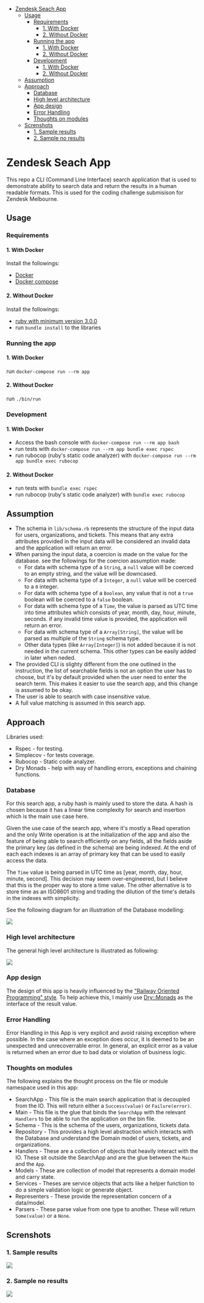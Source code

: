 - [Zendesk Seach App](#zendesk-seach-app)
  - [Usage](#usage)
    - [Requirements](#requirements)
      - [1. With Docker](#1-with-docker)
      - [2. Without Docker](#2-without-docker)
    - [Running the app](#running-the-app)
      - [1. With Docker](#1-with-docker-1)
      - [2. Without Docker](#2-without-docker-1)
    - [Development](#development)
      - [1. With Docker](#1-with-docker-2)
      - [2. Without Docker](#2-without-docker-2)
  - [Assumption](#assumption)
  - [Approach](#approach)
    - [Database](#database)
    - [High level architecture](#high-level-architecture)
    - [App design](#app-design)
    - [Error Handling](#error-handling)
    - [Thoughts on modules](#thoughts-on-modules)
  - [Screnshots](#screnshots)
    - [1. Sample results](#1-sample-results)
    - [2. Sample no results](#2-sample-no-results)

Zendesk Seach App
====================

This repo a CLI (Command Line Interface) search application that is used to demonstrate ability to search data and return the results in a human readable formats. This is used for the coding challenge submisison for Zendesk Melbourne.

## Usage

### Requirements
#### 1. With Docker
Install the followings:
* [Docker](https://docs.docker.com/get-docker/)
* [Docker compose](https://docs.docker.com/compose/install/)
#### 2. Without Docker
Install the followings:
* [ruby with minimum version 3.0.0](https://www.ruby-lang.org/en/downloads/)
* run `bundle install` to the libraries

### Running the app
#### 1. With Docker
run `docker-compose run --rm app`
#### 2. Without Docker
run `./bin/run`

### Development
#### 1. With Docker
* Access the bash console with `docker-compose run --rm app bash`
* run tests with `docker-compose run --rm app bundle exec rspec`
* run rubocop (ruby's static code analyzer) with `docker-compose run --rm app bundle exec rubocop`
#### 2. Without Docker
* run tests with `bundle exec rspec`
* run rubocop (ruby's static code analyzer) with `bundle exec rubocop`

## Assumption

* The schema in `lib/schema.rb` represents the structure of the input data for users, organizations, and tickets. This means that any extra attributes provided in the input data will be considered an invalid data and the application will return an error.
* When parsing the input data, a coercion is made on the value for the database. see the followings for the coercion assumption made:
  * For data with schema type of a `String`, a `null` value will be coerced to an empty string, and the value will be downcased.
  * For data with schema type of a `Integer`, a `null` value will be coerced to a `0` integer.
  * For data with schema type of a `Boolean`, any value that is not a `true` boolean will be coerced to a `false` boolean.
  * For data with schema type of a `Time`, the value is parsed as UTC time into time attributes which consists of year, month, day, hour, minute, seconds. if any invalid time value is provided, the application will return an error.
  * For data with schema type of a `Array[String]`, the value will be parsed as multiple of the `String` schema type.
  * Other data types (like `Array[Integer]`) is not added because it is not needed in the current schema. This other types can be easily added in later when neded.
* The provided CLI is slighty different from the one outlined in the instruction, the list of searchable fields is not an option the user has to choose, but it's by default provided when the user need to enter the search term. This makes it easier to use the search app, and this change is assumed to be okay.
* The user is able to search with case insensitive value.
* A full value matching is assumed in this search app.

## Approach

Libraries used:
* Rspec - for testing.
* Simplecov - for tests coverage.
* Rubocop - Static code analyzer.
* Dry Monads - help with way of handling errors, exceptions and chaining functions.

### Database

For this search app, a ruby hash is mainly used to store the data. A hash is chosen because it has a linear time complexity for search and insertion which is the main use case here.

Given the use case of the search app, where it's mostly a Read operation and the only Write operation is at the initialization of the app and also the feature of being able to search efficiently on any fields, all the fields aside the primary key (as defined in the schema) are being indexed. At the end of each each indexes is an array of primary key that can be used to easily access the data.

The `Time` value is being parsed in UTC time as [year, month, day, hour, minute, second]. This decision may seem over-engineered, but I believe that this is the proper way to store a time value. The other alternative is to store time as an ISO8601 string and trading the dilution of the time's details in the indexes with simplicity.

See the following diagram for an illustration of the Database modelling:

![](./images/database-model.png)

### High level architecture

The general high level architecture is illustrated as following:

![](./images/high-level-flow.png)

### App design

The design of this app is heavily influenced by the ["Railway Oriented Programming" style](https://fsharpforfunandprofit.com/rop/). To help achieve this, I mainly use [Dry::Monads](https://dry-rb.org/gems/dry-monads/1.3/) as the interface of the result value.

### Error Handling

Error Handling in this App is very explicit and avoid raising exception where possible. In the case where an exception does occur, it is deemed to be an unexpected and unrecoverrable error. In general, an explicit error as a value is returned when an error due to bad data or violation of business logic.

### Thoughts on modules

The following explains the thought process on the file or module namespace used in this app:

* SearchApp - This file is the main search application that is decoupled from the IO. This will return either a `Success(value)` or `Failure(error)`.
* Main - This file is the glue that binds the `SearchApp` with the relevant `Handlers` to be able to run the application on the bin file.
* Schema - This is the schema of the users, organizations, tickets data.
* Repository - This provides a high level abstraction which interacts with the Database and understand the Domain model of users, tickets, and organizations.
* Handlers - These are a collection of objects that heavily interact with the IO. These sit outside the SearchApp and are the glue between the `Main` and the `App`.
* Models - These are collection of model that represents a domain model and carry state.
* Services - Theses are service objects that acts like a helper function to do a simple validation logic or generate object.
* Representers - These provide the representation concern of a data/model.
* Parsers - These parse value from one type to another. These will return `Some(value)` or a `None`.

## Screnshots

### 1. Sample results

![](./images/sample-results.png)

### 2. Sample no results

![](./images/sample-no-results.png)
